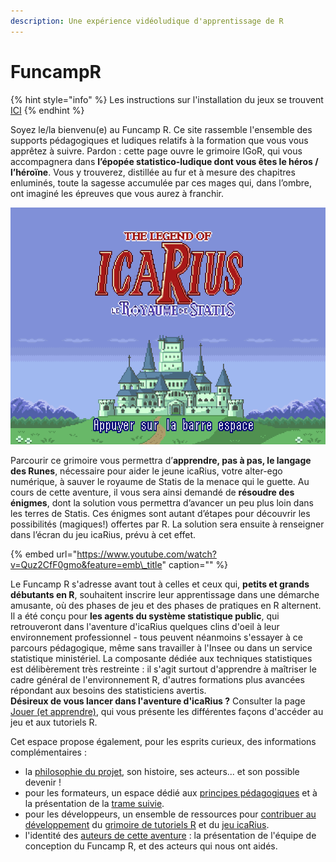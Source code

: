 ```yaml
---
description: Une expérience vidéoludique d'apprentissage de R
---
```


# FuncampR

{% hint style="info" %}
Les instructions sur l'installation du jeux se trouvent [ICI](https://docs.funcamp.sspcloud.fr/demarage_rapide)
{% endhint %}

Soyez le/la bienvenu\(e\) au Funcamp R. Ce site rassemble l'ensemble des supports pédagogiques et ludiques relatifs à la formation que vous vous apprêtez à suivre. Pardon : cette page ouvre le grimoire IGoR, qui vous accompagnera dans **l’épopée statistico-ludique dont vous êtes le héros / l’héroïne**. Vous y trouverez, distillée au fur et à mesure des chapitres enluminés, toute la sagesse accumulée par ces mages qui, dans l’ombre, ont imaginé les épreuves que vous aurez à franchir.

![](.gitbook/assets/icarius_startscreen%20%284%29.png)

Parcourir ce grimoire vous permettra d’**apprendre, pas à pas, le langage des Runes**, nécessaire pour aider le jeune icaRius, votre alter-ego numérique, à sauver le royaume de Statis de la menace qui le guette. Au cours de cette aventure, il vous sera ainsi demandé de **résoudre des énigmes**, dont la solution vous permettra d’avancer un peu plus loin dans les terres de Statis. Ces énigmes sont autant d’étapes pour découvrir les possibilités \(magiques!\) offertes par R. La solution sera ensuite à renseigner dans l’écran du jeu icaRius, prévu à cet effet.

{% embed url="https://www.youtube.com/watch?v=Quz2CfF0gmo&feature=emb\_title" caption="" %}

Le Funcamp R s'adresse avant tout à celles et ceux qui, **petits et grands débutants en R**, souhaitent inscrire leur apprentissage dans une démarche amusante, où des phases de jeu et des phases de pratiques en R alternent. Il a été conçu pour **les agents du système statistique public**, qui retrouveront dans l'aventure d'icaRius quelques clins d'oeil à leur environnement professionnel - tous peuvent néanmoins s'essayer à ce parcours pédagogique, même sans travailler à l'Insee ou dans un service statistique ministériel. La composante dédiée aux techniques statistiques est délibèrement très restreinte : il s'agit surtout d'apprendre à maîtriser le cadre général de l'environnement R, d'autres formations plus avancées répondant aux besoins des statisticiens avertis.  
**Désireux de vous lancer dans l'aventure d'icaRius ?** Consulter la page [Jouer \(et apprendre\)](./), qui vous présente les différentes façons d'accéder au jeu et aux tutoriels R.



Cet espace propose également, pour les esprits curieux, des informations complémentaires :

* la [philosophie du projet](a-propos/philosophie.md), son histoire, ses acteurs... et son possible devenir ! 
* pour les formateurs, un espace dédié aux [principes pédagogiques](espace-formateur/principes_pedagogiques.md) et à la présentation de la [trame suivie](espace-formateur/trame_pedagogique.md). 
* pour les développeurs, un ensemble de ressources pour [contribuer au développement](espace-contributeur/comment-contribuer.md) du [grimoire de tutoriels R](espace-contributeur/contributeurs_2.md) et du [jeu icaRius](espace-contributeur/contributeurs_3.md).
* l'identité des [auteurs de cette aventure](a-propos/credits.md) : la présentation de l'équipe de conception du Funcamp R, et des acteurs qui nous ont aidés.

